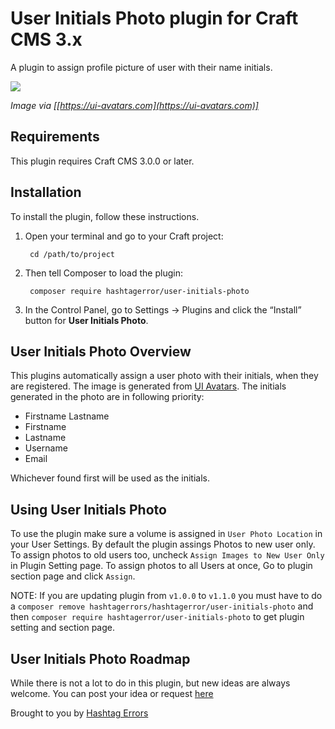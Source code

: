 
# User Initials Photo plugin for Craft CMS 3.x

A plugin to assign profile picture of user with their name initials.

<img src="https://ui-avatars.com/assets/promo.png">

*Image via [[https://ui-avatars.com](https://ui-avatars.com)]*

## Requirements

This plugin requires Craft CMS 3.0.0 or later.

## Installation

To install the plugin, follow these instructions.

1. Open your terminal and go to your Craft project:

        cd /path/to/project

2. Then tell Composer to load the plugin:

        composer require hashtagerror/user-initials-photo

3. In the Control Panel, go to Settings → Plugins and click the “Install” button for **User Initials Photo**.

## User Initials Photo Overview

This plugins automatically assign a user photo with their initials, when they are registered. The image is generated from [UI Avatars](https://ui-avatars.com). The initials generated in the photo are in following priority:
* Firstname Lastname
* Firstname
* Lastname
* Username
* Email

Whichever found first will be used as the initials.

## Using User Initials Photo

To use the plugin make sure a volume is assigned in `User Photo Location` in your User Settings. 
By default the plugin assings Photos to new user only. To assign photos to old users too, uncheck `Assign Images to New User Only` in Plugin Setting page.
To assign photos to all Users at once, Go to plugin section page and click `Assign`.

NOTE: If you are updating plugin from `v1.0.0` to `v1.1.0` you must have to do a `composer remove hashtagerrors/hashtagerror/user-initials-photo` and then `composer require hashtagerror/user-initials-photo` to get plugin setting and section page.

## User Initials Photo Roadmap

While there is not a lot to do in this plugin, but new ideas are always welcome. You can post your idea or request [here](https://github.com/hashtagerrors/userinitialsphoto/issues/new) 

Brought to you by [Hashtag Errors](http://www.hashtagerrors.com)